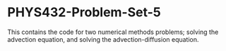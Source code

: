 # PHYS432-Problem-Set-5
 This contains the code for two numerical methods problems; solving the advection equation, and solving the advection-diffusion equation.
